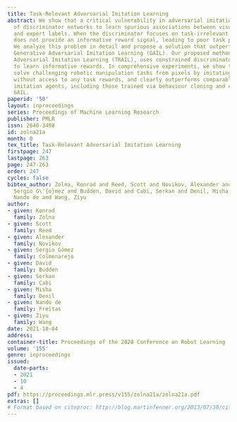 ```yaml
---
title: Task-Relevant Adversarial Imitation Learning
abstract: We show that a critical vulnerability in adversarial imitation is the tendency
  of discriminator networks to learn spurious associations between visual features
  and expert labels. When the discriminator focuses on task-irrelevant features, it
  does not provide an informative reward signal, leading to poor task performance.
  We analyze this problem in detail and propose a solution that outperforms standard
  Generative Adversarial Imitation Learning (GAIL). Our proposed method, Task-Relevant
  Adversarial Imitation Learning (TRAIL), uses constrained discriminator optimization
  to learn informative rewards. In comprehensive experiments, we show that TRAIL can
  solve challenging robotic manipulation tasks from pixels by imitating human operators
  without access to any task rewards, and clearly outperforms comparable baseline
  imitation agents, including those trained via behaviour cloning and conventional
  GAIL.
paperid: '50'
layout: inproceedings
series: Proceedings of Machine Learning Research
publisher: PMLR
issn: 2640-3498
id: zolna21a
month: 0
tex_title: Task-Relevant Adversarial Imitation Learning
firstpage: 247
lastpage: 263
page: 247-263
order: 247
cycles: false
bibtex_author: Zolna, Konrad and Reed, Scott and Novikov, Alexander and Colmenarejo,
  Sergio G\'{o}mez and Budden, David and Cabi, Serkan and Denil, Misha and Freitas,
  Nando de and Wang, Ziyu
author:
- given: Konrad
  family: Zolna
- given: Scott
  family: Reed
- given: Alexander
  family: Novikov
- given: Sergio Gómez
  family: Colmenarejo
- given: David
  family: Budden
- given: Serkan
  family: Cabi
- given: Misha
  family: Denil
- given: Nando de
  family: Freitas
- given: Ziyu
  family: Wang
date: 2021-10-04
address:
container-title: Proceedings of the 2020 Conference on Robot Learning
volume: '155'
genre: inproceedings
issued:
  date-parts:
  - 2021
  - 10
  - 4
pdf: https://proceedings.mlr.press/v155/zolna21a/zolna21a.pdf
extras: []
# Format based on citeproc: http://blog.martinfenner.org/2013/07/30/citeproc-yaml-for-bibliographies/
---
```

